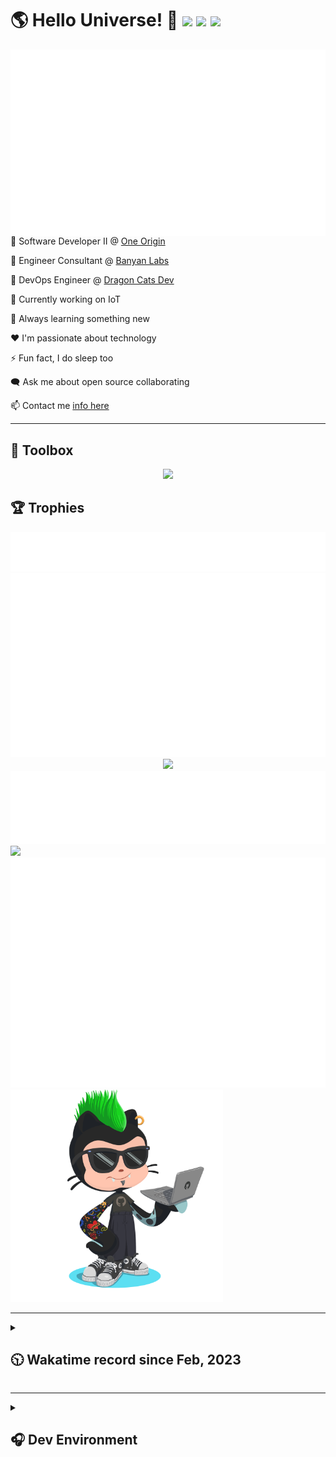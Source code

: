 <h1>🌎 Hello Universe! 👋
<img src='https://wakatime.com/badge/user/a61fe4dd-5464-48ee-825a-134d74f90884.svg?style=flat-square'>
<img src='https://api.visitorbadge.io/api/visitors?path=https%3A%2F%2Fgithub.com%2Fjmclain-origin&countColor=&style=flat-square' height='22'>
<img src='https://img.shields.io/github/followers/jmclain-origin?label=Followers&style=flat-square' height='22'>
</h1>

<img align='right' src='./assets/metrics.base.svg'>

💼 Software Developer II @ [One Origin](https://oneorigin.us/)

💼 Engineer Consultant @ [Banyan Labs](https://banyanlabs.io/)

💼 DevOps Engineer @ [Dragon Cats Dev](https://DragonCats.dev/ "visit")

🔭 Currently working on IoT

🌱 Always learning something new

❤️ I'm passionate about technology

⚡ Fun fact, I do sleep too

🗨️ Ask me about open source collaborating

📫 Contact me [info here](https://www.joshmclain.com/#contact)

---

## 🧰 Toolbox

<p align="center">
  <a href="https://skillicons.dev">
    <img src="https://skillicons.dev/icons?i=md,html,css,js,regex,sass,tailwind,ts,react,styledcomponents,redux,next,gatsby,remix,vue,nuxt,nodejs,express,mongodb,jest,webpack,vite,rollup,docker,nginx,aws,heroku,vercel,netlify,linux,bash,powershell,vim,git,githubactions,github,gitlab,vscode,idea,maven,gradle,java,spring&theme=dark" />
  </a>
</p>

## 🏆 Trophies

<div align='center'>
<img src='./assets/metrics.plugin.achievements.compact.svg'>
<img src='./assets/metrics.plugin.habits.charts.svg'>
<img src='https://github-profile-trophy.vercel.app/?username=jmclain-origin&theme=darkhub&no-frame=true&margin-w=10'>
</div>

<div align=''>
<img src='./assets/metrics.plugin.habits.facts.svg'>
<img src='https://streak-stats.demolab.com?user=jmclain-origin&theme=dark' width='340'>
<div>
</div>

<img src='./assets/metrics.plugin.wakatime.svg'>
<img src='./assets/octocat.png' width='340'>
<!-- <img src='./assets/metrics.plugin.code.svg'> -->
</div>

---

<details>
<summary>

## 🕥 Wakatime record since Feb, 2023

</summary>

<!--START_SECTION:waka-->
![Code Time](http://img.shields.io/badge/Code%20Time-460%20hrs%2017%20mins-blue)

![Profile Views](http://img.shields.io/badge/Profile%20Views-1-blue)

**🐱 My GitHub Data** 

> 📦 136.4 kB Used in GitHub's Storage 
 > 
> 🏆 645 Contributions in the Year 2023
 > 
> 🚫 Not Opted to Hire
 > 
> 📜 21 Public Repositories 
 > 
> 🔑 25 Private Repositories 
 > 
**I'm an Early 🐤** 

```text
🌞 Morning                2419 commits        ██████░░░░░░░░░░░░░░░░░░░   24.11 % 
🌆 Daytime                3650 commits        █████████░░░░░░░░░░░░░░░░   36.38 % 
🌃 Evening                2651 commits        ███████░░░░░░░░░░░░░░░░░░   26.42 % 
🌙 Night                  1313 commits        ███░░░░░░░░░░░░░░░░░░░░░░   13.09 % 
```
📅 **I'm Most Productive on Monday** 

```text
Monday                   2236 commits        ██████░░░░░░░░░░░░░░░░░░░   22.29 % 
Tuesday                  1755 commits        ████░░░░░░░░░░░░░░░░░░░░░   17.49 % 
Wednesday                1621 commits        ████░░░░░░░░░░░░░░░░░░░░░   16.16 % 
Thursday                 895 commits         ██░░░░░░░░░░░░░░░░░░░░░░░   08.92 % 
Friday                   1478 commits        ████░░░░░░░░░░░░░░░░░░░░░   14.73 % 
Saturday                 1224 commits        ███░░░░░░░░░░░░░░░░░░░░░░   12.20 % 
Sunday                   824 commits         ██░░░░░░░░░░░░░░░░░░░░░░░   08.21 % 
```


📊 **This Week I Spent My Time On** 

```text
🕑︎ Time Zone: America/Phoenix

💬 Programming Languages: 
TypeScript               2 hrs 2 mins        ███████░░░░░░░░░░░░░░░░░░   26.17 % 
Java                     1 hr 59 mins        ██████░░░░░░░░░░░░░░░░░░░   25.48 % 
JavaScript               1 hr                ███░░░░░░░░░░░░░░░░░░░░░░   12.82 % 
CSS                      33 mins             ██░░░░░░░░░░░░░░░░░░░░░░░   07.14 % 
Markdown                 33 mins             ██░░░░░░░░░░░░░░░░░░░░░░░   07.09 % 

🔥 Editors: 
IntelliJ                 6 hrs 17 mins       ████████████████████░░░░░   80.45 % 
VS Code                  1 hr 31 mins        █████░░░░░░░░░░░░░░░░░░░░   19.55 % 

💻 Operating System: 
Mac                      6 hrs 20 mins       ████████████████████░░░░░   81.03 % 
Windows                  1 hr 29 mins        █████░░░░░░░░░░░░░░░░░░░░   18.97 % 
```

**I Mostly Code in JavaScript** 

```text
TypeScript               16 repos            ███████░░░░░░░░░░░░░░░░░░   28.57 % 
CSS                      4 repos             ██░░░░░░░░░░░░░░░░░░░░░░░   07.14 % 
Java                     3 repos             █░░░░░░░░░░░░░░░░░░░░░░░░   05.36 % 
Dockerfile               1 repo              ░░░░░░░░░░░░░░░░░░░░░░░░░   01.79 % 
Vue                      1 repo              ░░░░░░░░░░░░░░░░░░░░░░░░░   01.79 % 
```




 Last Updated on 16/07/2023 18:37:49 UTC
<!--END_SECTION:waka-->

</details>

---

<details>
<summary>

## 🎧 Dev Environment

</summary>

> ### _I'm not a player 🐱 I just code a lot..._

<div align='center'>
<img src='https://spotify-github-profile.vercel.app/api/view?uid=31knnovcfatt7mqmu6yaa5htulxi&cover_image=true&theme=default&show_offline=false&background_color=121212' width='420'>
<img src='https://spotify-recently-played-readme.vercel.app/api?user=31knnovcfatt7mqmu6yaa5htulxi&width=400&count=10'>
</div>
</details>

<!-- ## Memes

who doesn't love memes?

![obi one](./assets/unfilimar_obi.jpg) -->

<!-- <div align='center'>
<img src='https://www.data-card-for-spotify.com/api/card?user_id=31knnovcfatt7mqmu6yaa5htulxi&hide_playing=1&hide_recents=1&limit=10&custom_title=jmclain-origin%20Spotify%20Data'>
</div> -->
